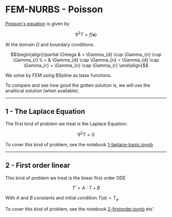 # FEM-NURBS - Poisson

   [Poisson's equation](poissonequation) is given by

   $$\nabla^2 T = f(\mathbf{x})$$

   At the domain $\Omega$ and boundary conditions.

   $$\begin{align}\partial \Omega & = \Gamma_{d} \cup \Gamma_{n} \cup \Gamma_{r} \\ = & \Gamma_{d} \cap \Gamma_{n} = \Gamma_{d} \cap \Gamma_{r} = \Gamma_{n} \cap \Gamma_{r} \end{align}$$

   We solve by FEM using BSpline as base functions.

   To compare and see how good the gotten solution is, we will use the analitical solution (when available).

----------------------------------------------------

## 1 - The Laplace Equation

   The first kind of problem we treat is the Laplace Equation:

   $$\nabla^2 T = 0$$

   To cover this kind of problem, see the notebook [1-laplace-basic.ipynb](linknotebooklaplacebasic)

----------------------------------------------------

## 2 - First order linear

   This kind of problem we treat is the linear first order ODE

   $$T' = A \cdot T + B$$

   With $A$ and $B$ constants and initial condition $T(a) = T_a$. 

   To cover this kind of problem, see the notebook [2-firstorder.ipynb](linknotebookfirstorder)
ets'.


[poissonequation]: https://en.wikipedia.org/wiki/Poisson%27s_equation
[linknotebookthebasics]: https://github.com/carlos-adir/FEM-NURBS/blob/main/1-ODE/1-basics.ipynb
[linknotebookfirstorder]: https://github.com/carlos-adir/FEM-NURBS/blob/main/1-ODE/2-firstorder.ipynb
[linknotebooksecondorder]: https://github.com/carlos-adir/FEM-NURBS/blob/main/1-ODE/3-secondorder.ipynb
[linknotebooksystemnequations]: https://github.com/carlos-adir/FEM-NURBS/blob/main/1-ODE/4-systemequations.ipynb